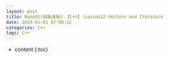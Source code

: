 ```yaml
---
layout: post
title: Nano01(自動運転)-【C++】-Lesson12-Vectors and Iterators
date: 2019-01-01 07:00:12
categories: C++
tags: C++
---
```

* content
{:toc}
